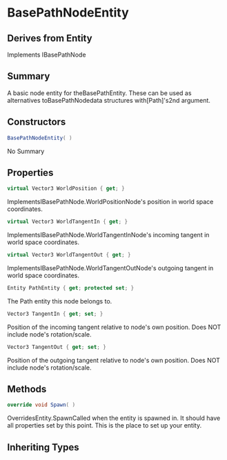 # BasePathNodeEntity

## Derives from Entity
Implements IBasePathNode

## Summary

A basic node entity for theBasePathEntity.
These can be used as alternatives toBasePathNodedata structures with[Path]'s2nd argument.
## Constructors

```c#
BasePathNodeEntity( ) 
```
No Summary
## Properties

```c#
virtual Vector3 WorldPosition { get; } 
```
ImplementsIBasePathNode.WorldPositionNode's position in world space coordinates.
```c#
virtual Vector3 WorldTangentIn { get; } 
```
ImplementsIBasePathNode.WorldTangentInNode's incoming tangent in world space coordinates.
```c#
virtual Vector3 WorldTangentOut { get; } 
```
ImplementsIBasePathNode.WorldTangentOutNode's outgoing tangent in world space coordinates.
```c#
Entity PathEntity { get; protected set; } 
```
The Path entity this node belongs to.
```c#
Vector3 TangentIn { get; set; } 
```
Position of the incoming tangent relative to node's own position. Does NOT include node's rotation/scale.
```c#
Vector3 TangentOut { get; set; } 
```
Position of the outgoing tangent relative to node's own position. Does NOT include node's rotation/scale.
## Methods

```c#
override void Spawn( ) 
```
OverridesEntity.SpawnCalled when the entity is spawned in. It should have all properties set by this point.
This is the place to set up your entity.
## Inheriting Types

